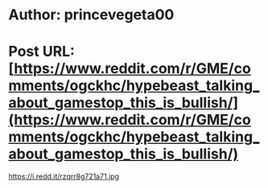 # Author: princevegeta00
# Post URL: [https://www.reddit.com/r/GME/comments/ogckhc/hypebeast_talking_about_gamestop_this_is_bullish/](https://www.reddit.com/r/GME/comments/ogckhc/hypebeast_talking_about_gamestop_this_is_bullish/)


https://i.redd.it/rzqrr8g721a71.jpg